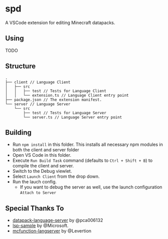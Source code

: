 # spd

A VSCode extension for editing Minecraft datapacks.

## Using

TODO

## Structure

```
.
├── client // Language Client
│   ├── src
│   │   ├── test // Tests for Language Client
│   │   └── extension.ts // Language Client entry point
├── package.json // The extension manifest.
└── server // Language Server
    └── src
        ├── test // Tests for Language Server
        └── server.ts // Language Server entry point
```

## Building

- Run `npm install` in this folder. This installs all necessary npm modules in both the client and server folder
- Open VS Code in this folder.
- Execute `Run Build Task` command (defaults to `Ctrl + Shift + B`) to compile the client and server.
- Switch to the Debug viewlet.
- Select `Launch Client` from the drop down.
- Run the lauch config.
    - If you want to debug the server as well, use the launch configuration `Attach to Server`

## Special Thanks To

- [datapack-language-server](https://github.com/pca006132/datapack-language-server) by @pca006132
- [lsp-sample](https://github.com/Microsoft/vscode-extension-samples/tree/master/lsp-sample) by @Microsoft.
- [mcfunction-langserver](https://github.com/Levertion/mcfunction-langserver) by @Levertion